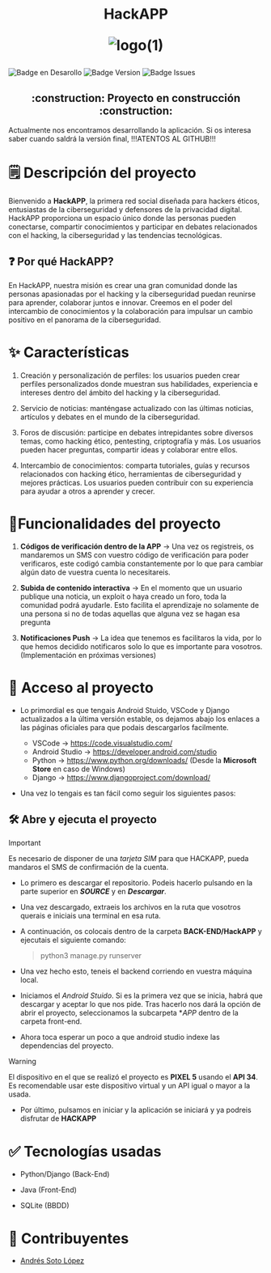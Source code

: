 <h1 align="center"> HackAPP 

![logo(1)](https://github.com/AndresSotoLopez/HackApp/assets/145338638/858283d1-2323-478e-83c7-07c537f278d8) </h1>

![Badge en Desarollo](https://img.shields.io/badge/STATUS-IN%20DEVELOPMENT-green) ![Badge Version](https://img.shields.io/badge/Version-0.1-blue) ![Badge Issues](https://img.shields.io/badge/Open_Issues-0-yellow)
<h2 align="center">
:construction: Proyecto en construcción :construction:
</h2>

Actualmente nos encontramos desarrollando la aplicación. Si os interesa saber cuando saldrá la versión final, !!!ATENTOS AL GITHUB!!!

# 🗒️ Descripción del proyecto

Bienvenido a **HackAPP**, la primera red social diseñada para hackers éticos, entusiastas de la ciberseguridad y defensores de la privacidad digital. HackAPP ​​proporciona un espacio único donde las personas pueden conectarse, compartir conocimientos y participar en debates relacionados con el hacking, la ciberseguridad y las tendencias tecnológicas.

## ❓ Por qué HackAPP?
En HackAPP, nuestra misión es crear una gran comunidad donde las personas apasionadas por el hacking y la ciberseguridad puedan reunirse para aprender, colaborar juntos e innovar. Creemos en el poder del intercambio de conocimientos y la colaboración para impulsar un cambio positivo en el panorama de la ciberseguridad.

# :sparkles: Características

1. Creación y personalización de perfiles: los usuarios pueden crear perfiles personalizados donde muestran sus habilidades, experiencia e intereses dentro del ámbito del hacking y la ciberseguridad.

2. Servicio de noticias: manténgase actualizado con las últimas noticias, artículos y debates en el mundo de la ciberseguridad.

3. Foros de discusión: participe en debates intrepidantes sobre diversos temas, como hacking ético, pentesting, criptografía y más. Los usuarios pueden hacer preguntas, compartir ideas y colaborar entre ellos.

4. Intercambio de conocimientos: comparta tutoriales, guías y recursos relacionados con hacking ético, herramientas de ciberseguridad y mejores prácticas. Los usuarios pueden contribuir con su experiencia para ayudar a otros a aprender y crecer.


# :hammer:Funcionalidades del proyecto

1. __Códigos de verificación dentro de la APP__ -> Una vez os registreis, os mandaremos un SMS con vuestro código de verificación para poder verificaros, este codigó cambia constantemente por lo que para cambiar algún dato de vuestra cuenta lo necesitareis.

2. __Subida de contenido interactiva__ -> En el momento que un usuario publique una noticia, un exploit o haya creado un foro, toda la comunidad podrá ayudarle. Esto facilita el aprendizaje no solamente de una persona si no de todas aquellas que alguna vez se hagan esa pregunta

3. __Notificaciones Push__ -> La idea que tenemos es facilitaros la vida, por lo que hemos decidido notificaros solo lo que es importante para vosotros. (Implementación en próximas versiones)


# 📁 Acceso al proyecto

- Lo primordial es que tengais Android Stuido, VSCode y Django actualizados a la última versión estable, os dejamos abajo los enlaces a las páginas oficiales para que podais descargarlos facilmente.
  
  - VSCode -> https://code.visualstudio.com/
  - Android Studio -> https://developer.android.com/studio
  - Python ->  https://www.python.org/downloads/ (Desde la **Microsoft Store** en caso de Windows)
  - Django -> https://www.djangoproject.com/download/
  

- Una vez lo tengais es tan fácil como seguir los siguientes pasos:

## 🛠️ Abre y ejecuta el proyecto

> [!IMPORTANT]
> Es necesario de disponer de una _tarjeta SIM_ para que HACKAPP, pueda mandaros el SMS de confirmación de la cuenta.

- Lo primero es descargar el repositorio. Podeis hacerlo pulsando en la parte superior en _**SOURCE**_ y en _**Descargar**_.
- Una vez descargado, extraeis los archivos en la ruta que vosotros querais e iniciais una terminal en esa ruta.
- A continuación, os colocais dentro de la carpeta **BACK-END/HackAPP** y ejecutais el siguiente comando:

  > python3 manage.py runserver

- Una vez hecho esto, teneis el backend corriendo en vuestra máquina local.
- Iniciamos el _Android Stuido_. Si es la primera vez que se inicia, habrá que descargar y aceptar lo que nos pide. Tras hacerlo nos dará la opción de abrir el proyecto, seleccionamos la subcarpeta **APP* dentro de la carpeta front-end.
- Ahora toca esperar un poco a que android studio indexe las dependencias del proyecto.

> [!WARNING]
> El dispositivo en el que se realizó el proyecto es **PIXEL 5** usando el **API 34**. Es recomendable usar este dispositivo virtual y un API igual o mayor a la usada.

- Por último, pulsamos en iniciar y la aplicación se iniciará y ya podreis disfrutar de **HACKAPP**

# ✅ Tecnologías usadas

- Python/Django (Back-End)

- Java (Front-End)

- SQLite (BBDD)

# 👤 Contribuyentes

- [Andrés Soto López](https://github.com/AndresSotoLopez)
